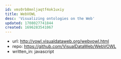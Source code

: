 ```yaml
---
id: vms0rb8mnljaqtf4ok1uxiy
title: WebVOWL
desc: 'Visualizing ontologies on the Web'
updated: 1708027741844
created: 1696283541067
---
```


- url: http://vowl.visualdataweb.org/webvowl.html
- repo: https://github.com/VisualDataWeb/WebVOWL
- written_in: javascript